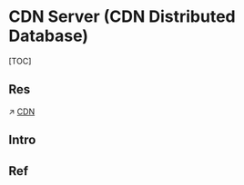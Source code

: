 # CDN Server (CDN Distributed Database)

[TOC]



## Res
↗ [CDN](../../../🏎️%20Computer%20Networking/📌%20Computer%20Networking%20Basics/0x01%20Application%20Layer/Network%20Managements%20&%20Standards/CDN.md)


## Intro


## Ref

